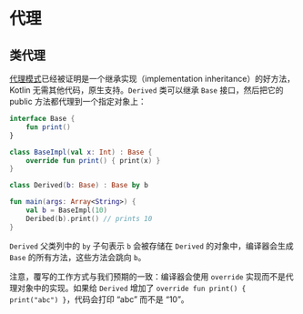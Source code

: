 # 代理

## 类代理

[代理模式](https://en.wikipedia.org/wiki/Delegation_pattern)已经被证明是一个继承实现（implementation inheritance）的好方法，Kotlin 无需其他代码，原生支持。`Derived` 类可以继承 `Base` 接口，然后把它的 public 方法都代理到一个指定对象上：

```kotlin
interface Base {
    fun print()
}

class BaseImpl(val x: Int) : Base {
    override fun print() { print(x) }
}

class Derived(b: Base) : Base by b

fun main(args: Array<String>) {
    val b = BaseImpl(10)
    Deribed(b).print() // prints 10
}
```

`Derived` 父类列中的 `by` 子句表示 `b` 会被存储在 `Derived` 的对象中，编译器会生成 `Base` 的所有方法，这些方法会跳向 `b`。

注意，覆写的工作方式与我们预期的一致：编译器会使用 `override` 实现而不是代理对象中的实现。如果给 `Derived` 增加了 `override fun print() { print("abc") }`，代码会打印 “abc” 而不是 “10”。
